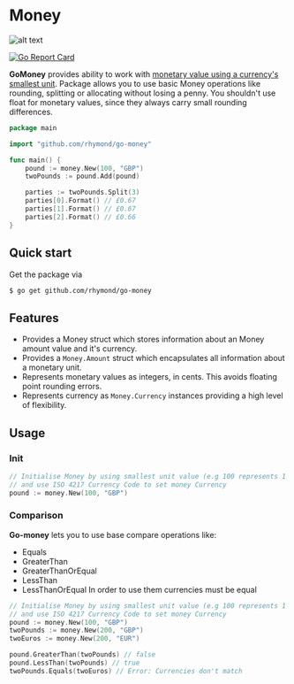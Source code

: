 # Money

![alt text](http://i.imgur.com/c3XmCC6.jpg "Money")

[![Go Report Card](https://goreportcard.com/badge/github.com/rhymond/go-money)](https://goreportcard.com/report/github.com/rhymond/go-money)

**GoMoney** provides ability to work with [monetary value using a currency's smallest unit](https://martinfowler.com/eaaCatalog/money.html).
Package allows you to use basic Money operations like rounding, splitting or allocating without losing a penny.
You shouldn't use float for monetary values, since they always carry small rounding differences.

```go
package main

import "github.com/rhymond/go-money"

func main() {
	pound := money.New(100, "GBP")
	twoPounds := pound.Add(pound)

	parties := twoPounds.Split(3)
	parties[0].Format() // £0.67
	parties[1].Format() // £0.67
	parties[2].Format() // £0.66
}

```
## Quick start
Get the package via

``` bash
$ go get github.com/rhymond/go-money
```

## Features
* Provides a Money struct which stores information about an Money amount value and it's currency.
* Provides a ```Money.Amount``` struct which encapsulates all information about a monetary unit.
* Represents monetary values as integers, in cents. This avoids floating point rounding errors.
* Represents currency as ```Money.Currency``` instances providing a high level of flexibility.

## Usage
### Init
```go
// Initialise Money by using smallest unit value (e.g 100 represents 1 pound)
// and use ISO 4217 Currency Code to set money Currency
pound := money.New(100, "GBP")
```
### Comparison

**Go-money** lets you to use base compare operations like:

* Equals
* GreaterThan
* GreaterThanOrEqual
* LessThan
* LessThanOrEqual
In order to use them currencies must be equal

```go
// Initialise Money by using smallest unit value (e.g 100 represents 1 pound)
// and use ISO 4217 Currency Code to set money Currency
pound := money.New(100, "GBP")
twoPounds := money.New(200, "GBP")
twoEuros := money.New(200, "EUR")

pound.GreaterThan(twoPounds) // false
pound.LessThan(twoPounds) // true
twoPounds.Equals(twoEuros) // Error: Currencies don't match
```











